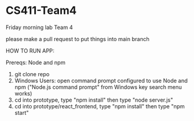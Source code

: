 # CS411-Team4

Friday morning lab Team 4

please make a pull request to put things into main branch


HOW TO RUN APP:

Prereqs: Node and npm

1) git clone repo
2) Windows Users: open command prompt configured to use Node and npm ("Node.js command prompt" from Windows key search menu works)
3) cd into prototype, type "npm install" then type "node server.js"
4) cd into prototype/react_frontend, type "npm install" then type "npm start"

